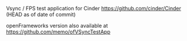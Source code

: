 Vsync / FPS test application for Cinder https://github.com/cinder/Cinder
(HEAD as of date of commit)

openFrameworks version also available at https://github.com/memo/ofVSyncTestApp